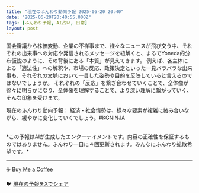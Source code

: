 ```yaml
---
title: "現在のふんわり動向予報 2025-06-20 20:40"
date: "2025-06-20T20:40:55.000Z"
tags: [ふんわり予報, AI占い, 日常]
layout: post
---
```


国会審議から株価変動、企業の不祥事まで、様々なニュースが飛び交う中、それぞれの出来事への対応や発信されるメッセージを紐解くと、まるでYoneda的分布仮説のように、その背後にある「本質」が見えてきます。  例えば、各主体による「適法性」への解釈や、市場の反応、政策決定といった一見バラバラな出来事も、それぞれの文脈において一貫した姿勢や目的を反映していると言えるのではないでしょうか。  それぞれの「反応」を繋ぎ合わせていくことで、全体像が徐々に明らかになり、全体像を理解することで、より深い理解に繋がっていく、そんな印象を受けます。


現在のふんわり動向予報：
経済・社会情勢は、様々な要素が複雑に絡み合いながら、緩やかに変化していくでしょう。#KGNINJA

<br>
*この予報はAIが生成したエンターテイメントです。内容の正確性を保証するものではありません。ふんわり一日に４回更新されます。みんなにふんわり拡散希望です。*

---
☕️ [Buy Me a Coffee](https://www.buymeacoffee.com/kgninja)

🐦 [現在の予報をXでシェア](https://twitter.com/intent/tweet?text=%E7%8F%BE%E5%9C%A8%E3%81%AE%E3%81%B5%E3%82%93%E3%82%8F%E3%82%8A%E4%BA%88%E5%A0%B1%3A%20%E3%80%8C%E5%9B%BD%E4%BC%9A%E5%AF%A9%E8%AD%B0%E3%81%8B%E3%82%89%E6%A0%AA%E4%BE%A1%E5%A4%89%E5%8B%95%E3%80%81%E4%BC%81%E6%A5%AD%E3%81%AE%E4%B8%8D%E7%A5%A5%E4%BA%8B%E3%81%BE%E3%81%A7%E3%80%81%E6%A7%98%E3%80%85%E3%81%AA%E3%83%8B%E3%83%A5%E3%83%BC%E3%82%B9%E3%81%8C%E9%A3%9B%E3%81%B3%E4%BA%A4%E3%81%86%E4%B8%AD%E3%80%81%E3%81%9D%E3%82%8C%E3%81%9E%E3%82%8C%E3%81%AE%E5%87%BA%E6%9D%A5%E4%BA%8B%E3%81%B8%E3%81%AE%E5%AF%BE%E5%BF%9C%E3%82%84%E7%99%BA%E4%BF%A1%E3%81%95%E3%82%8C%E3%82%8B%E3%83%A1%E3%83%83%E3%82%BB%E3%83%BC%E3%82%B8%E3%82%92%E7%B4%90%E8%A7%A3%E3%81%8F%E3%81%A8%E3%80%81%E3%81%BE%E3%82%8B%E3%81%A7Yoneda%E7%9A%84%E5%88%86%E5%B8%83%E4%BB%AE%E8%AA%AC%E3%81%AE%E3%82%88%E3%81%86%E3%81%AB%E3%80%81%E3%81%9D%E3%81%AE%E8%83%8C%E5%BE%8C%E3%81%AB%E3%81%82%E3%82%8B%E3%80%8C%E6%9C%AC%E8%B3%AA%E3%80%8D%E3%81%8C%E8%A6%8B%E3%81%88%E3%81%A6...%E3%80%8D%23KGNINJA%20%E7%B6%9A%E3%81%8D%E3%81%AF%E3%83%96%E3%83%AD%E3%82%B0%E3%81%A7%EF%BC%81%F0%9F%91%87&url=https%3A%2F%2Fkg-ninja.github.io%2FFunwariyoso%2F)
